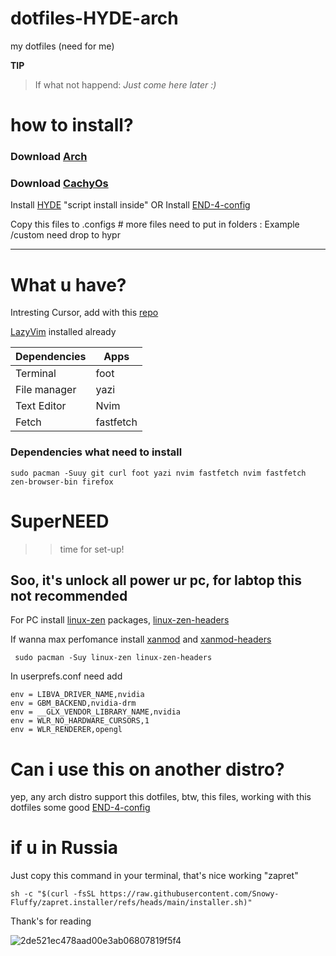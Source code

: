 # dotfiles-HYDE-arch
 my dotfiles (need for me)





**TIP**  
> If what not happend: 
> *Just come here later :)*

# how to install?

### Download [Arch](https://archlinux.org/download/)

### Download [CachyOs](https://cachyos.org/)

Install [HYDE](https://github.com/HyDE-Project/HyDE) "script install inside"
OR Install [END-4-config](https://github.com/end-4/dots-hyprland)

Copy this files to .configs # more files need to put in folders : Example /custom need drop to hypr 
______
# What u have?
Intresting Cursor, add with this [repo](https://github.com/VirtCode/hypr-dynamic-cursors)

[LazyVim](https://www.lazyvim.org/) installed already

| Dependencies   | Apps |
| ----------- | ----------- |
| Terminal     | foot   |
| File manager   | yazi   |
| Text Editor | Nvim |
| Fetch| fastfetch |

### Dependencies what need to install
```
sudo pacman -Suuy git curl foot yazi nvim fastfetch nvim fastfetch zen-browser-bin firefox
```


# SuperNEED
>> time for set-up!
## Soo, it's unlock all power ur pc, for labtop this not recommended 

For PC install [linux-zen](https://archlinux.org/packages/extra/x86_64/linux-zen/) packages, [linux-zen-headers](https://archlinux.org/packages/extra/x86_64/linux-zen-headers/) 

If wanna max perfomance install [xanmod](https://aur.archlinux.org/packages/linux-xanmod-edge) 
and [xanmod-headers](https://aur.archlinux.org/packages/linux-xanmod-edge-headers)
```
 sudo pacman -Suy linux-zen linux-zen-headers
```

In userprefs.conf need add

```
env = LIBVA_DRIVER_NAME,nvidia
env = GBM_BACKEND,nvidia-drm
env = __GLX_VENDOR_LIBRARY_NAME,nvidia
env = WLR_NO_HARDWARE_CURSORS,1
env = WLR_RENDERER,opengl
```

# Can i use this on another distro? 

yep, any arch distro support this dotfiles, btw, this files, working with this dotfiles some good [END-4-config](https://github.com/end-4/dots-hyprland)

# if u in Russia

Just copy this command in your terminal, that's nice working "zapret"

```
sh -c "$(curl -fsSL https://raw.githubusercontent.com/Snowy-Fluffy/zapret.installer/refs/heads/main/installer.sh)" 

```

Thank's for reading

![2de521ec478aad00e3ab06807819f5f4](https://github.com/user-attachments/assets/fc95559c-db2b-4b01-a375-83a947e95d73)


